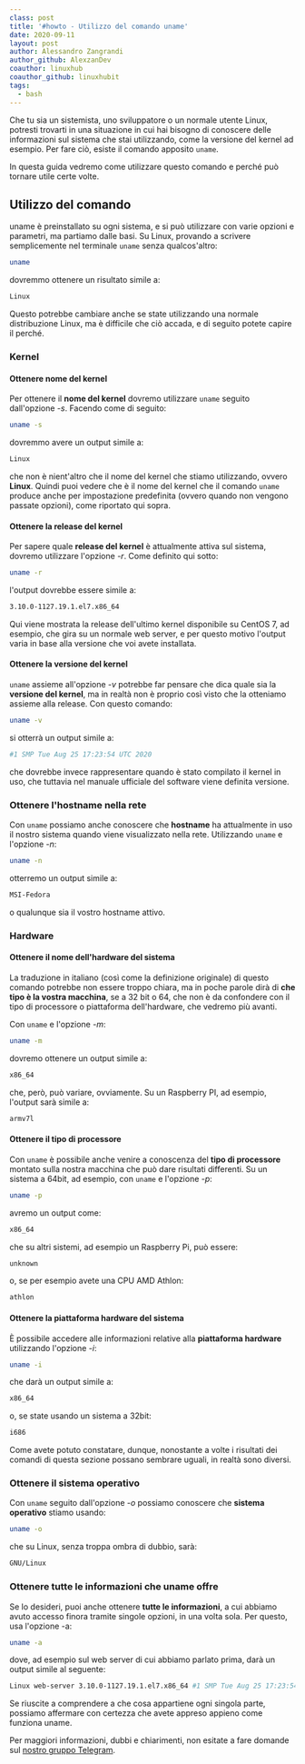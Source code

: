 ```yaml
---
class: post
title: '#howto - Utilizzo del comando uname'
date: 2020-09-11
layout: post
author: Alessandro Zangrandi
author_github: AlexzanDev
coauthor: linuxhub
coauthor_github: linuxhubit
tags:
  - bash
---
```

Che tu sia un sistemista, uno sviluppatore o un normale utente Linux, potresti trovarti in una situazione in cui hai bisogno di conoscere delle informazioni sul sistema che stai utilizzando, come la versione del kernel ad esempio. Per fare ciò, esiste il comando apposito `uname`.

In questa guida vedremo come utilizzare questo comando e perché può tornare utile certe volte.

## Utilizzo del comando

uname è preinstallato su ogni sistema, e si può utilizzare con varie opzioni e parametri, ma partiamo dalle basi. Su Linux, provando a scrivere semplicemente nel terminale `uname` senza qualcos'altro:

```bash
uname
```

dovremmo ottenere un risultato simile a:

```bash
Linux
```

Questo potrebbe cambiare anche se state utilizzando una normale distribuzione Linux, ma è difficile che ciò accada, e di seguito potete capire il perché.

### Kernel

#### Ottenere nome del kernel

Per ottenere il **nome del kernel** dovremo utilizzare `uname` seguito dall'opzione *-s*. Facendo come di seguito:

```bash
uname -s
```

dovremmo avere un output simile a:

```bash
Linux
```

che non è nient'altro che il nome del kernel che stiamo utilizzando, ovvero **Linux**. Quindi puoi vedere che è il nome del kernel che il comando `uname` produce anche per impostazione predefinita (ovvero quando non vengono passate opzioni), come riportato qui sopra.

#### Ottenere la release del kernel

Per sapere quale **release del kernel** è attualmente attiva sul sistema, dovremo utilizzare l'opzione *-r*. Come definito qui sotto:

```bash
uname -r
```

l'output dovrebbe essere simile a:

```bash
3.10.0-1127.19.1.el7.x86_64
```

Qui viene mostrata la release dell'ultimo kernel disponibile su CentOS 7, ad esempio, che gira su un normale web server, e per questo motivo l'output varia in base alla versione che voi avete installata.

#### Ottenere la versione del kernel

`uname` assieme all'opzione *-v* potrebbe far pensare che dica quale sia la **versione del kernel**, ma in realtà non è proprio così visto che la otteniamo assieme alla release. Con questo comando:

```bash
uname -v
```

si otterrà un output simile a:

```bash
#1 SMP Tue Aug 25 17:23:54 UTC 2020
```

che dovrebbe invece rappresentare quando è stato compilato il kernel in uso, che tuttavia nel manuale ufficiale del software viene definita versione.

### Ottenere l'hostname nella rete

Con `uname` possiamo anche conoscere che **hostname** ha attualmente in uso il nostro sistema quando viene visualizzato nella rete. Utilizzando `uname` e l'opzione *-n*:

```bash
uname -n
```

otterremo un output simile a:

```bash
MSI-Fedora
```

o qualunque sia il vostro hostname attivo.

### Hardware

#### Ottenere il nome dell'hardware del sistema

La traduzione in italiano (così come la definizione originale) di questo comando potrebbe non essere troppo chiara, ma in poche parole dirà di **che tipo è la vostra macchina**, se a 32 bit o 64, che non è da confondere con il tipo di processore o piattaforma dell'hardware, che vedremo più avanti.

Con `uname` e l'opzione *-m*:

```bash
uname -m
```

dovremo ottenere un output simile a:

```bash
x86_64
```

che, però, può variare, ovviamente. Su un Raspberry PI, ad esempio, l'output sarà simile a:

```bash
armv7l
```

#### Ottenere il tipo di processore

Con `uname` è possibile anche venire a conoscenza del **tipo di processore** montato sulla nostra macchina che può dare risultati differenti. Su un sistema a 64bit, ad esempio, con `uname` e l'opzione *-p*:

```bash
uname -p
```

avremo un output come:

```bash
x86_64
```

che su altri sistemi, ad esempio un Raspberry Pi, può essere:

```bash
unknown
```

o, se per esempio avete una CPU AMD Athlon:

```bash
athlon
```

#### Ottenere la piattaforma hardware del sistema

È possibile accedere alle informazioni relative alla **piattaforma hardware** utilizzando l'opzione *-i*:

```bash
uname -i
```

che darà un output simile a:

```bash
x86_64
```

o, se state usando un sistema a 32bit:

```bash
i686
```

Come avete potuto constatare, dunque, nonostante a volte i risultati dei comandi di questa sezione possano sembrare uguali, in realtà sono diversi.

### Ottenere il sistema operativo

Con `uname` seguito dall'opzione *-o* possiamo conoscere che **sistema operativo** stiamo usando:

```bash
uname -o
```

che su Linux, senza troppa ombra di dubbio, sarà:

```bash
GNU/Linux
```

### Ottenere tutte le informazioni che uname offre

Se lo desideri, puoi anche ottenere **tutte le informazioni**, a cui abbiamo avuto accesso finora tramite singole opzioni, in una volta sola. Per questo, usa l'opzione -a:

```bash
uname -a
```

dove, ad esempio sul web server di cui abbiamo parlato prima, darà un output simile al seguente:

```bash
Linux web-server 3.10.0-1127.19.1.el7.x86_64 #1 SMP Tue Aug 25 17:23:54 UTC 2020 x86_64 x86_64 x86_64 GNU/Linux
```

Se riuscite a comprendere a che cosa appartiene ogni singola parte, possiamo affermare con certezza che avete appreso appieno come funziona uname.



Per maggiori informazioni, dubbi e chiarimenti, non esitate a fare domande sul [nostro gruppo Telegram](https://t.me/linuxpeople).